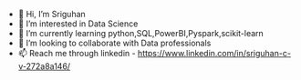 - 👋 Hi, I’m Sriguhan
- 👀 I’m interested in Data Science
- 🌱 I’m currently learning python,SQL,PowerBI,Pyspark,scikit-learn
- 💞️ I’m looking to collaborate with Data professionals
- 📫 Reach me through linkedin - https://www.linkedin.com/in/sriguhan-c-v-272a8a146/

<!---
Srighan12/Srighan12 is a ✨ special ✨ repository because its `README.md` (this file) appears on your GitHub profile.
You can click the Preview link to take a look at your changes.
--->

